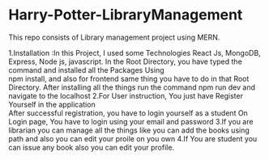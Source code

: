 # Harry-Potter-LibraryManagement

This repo consists of Library management project using MERN.

1.Installation :In this Project, I used some Technologies React Js, MongoDB, Express, Node js,    javascript.
In the Root Directory, you have typed the command and installed all the Packages Using      
npm install, and also for frontend same thing you have to do in that Root Directory. 
After installing all the things run the command npm run dev and navigate to the localhost
2.For User instruction, You just have Register Yourself in the application  
After successful registration, you have to login yourself as a student
On Login page, You have to login using your email and password 
3.If you are librarian you can manage all the things like you can add the books using path and also you can edit your proile on you own
4.If You are student you can issue any book also you can edit your profile.

  
